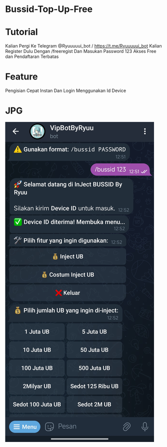 # Bussid-Top-Up-Free 
# Tutorial 
Kalian Pergi Ke Telegram @Ryuuuuui_bot /
https://t.me/Ryuuuuui_bot 
Kalian Register Dulu Dengan /freeregist 
Dan Masukan Password 123
Akses Free dan Pendaftaran Terbatas 
# Feature 
Pengisian Cepat Instan Dan Login Menggunakan Id Device 
# JPG
![alt text](https://github.com/Ryuuuinih/Bussid-Top-Up/blob/main/IMG_20250302_211702.jpg?raw=true)
